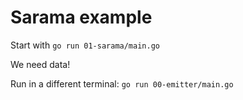 # Sarama example

Start with `go run 01-sarama/main.go`

We need data!

Run in a different terminal: `go run 00-emitter/main.go`
